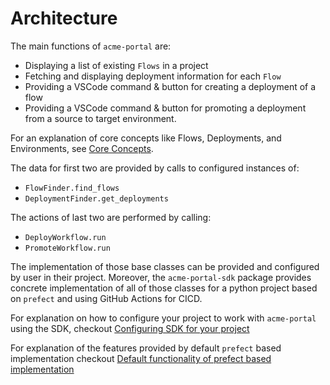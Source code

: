 # Architecture

The main functions of `acme-portal` are:

* Displaying a list of existing `Flows` in a project
* Fetching and displaying deployment information for each `Flow`
* Providing a VSCode command & button for creating a deployment of a flow
* Providing a VSCode command & button for promoting a deployment from a source to target environment.

For an explanation of core concepts like Flows, Deployments, and Environments, see [Core Concepts](../user/concepts.md).

The data for first two are provided by calls to configured instances of:

* `FlowFinder.find_flows`
* `DeploymentFinder.get_deployments`

The actions of last two are performed by calling:

* `DeployWorkflow.run`
* `PromoteWorkflow.run`

The implementation of those base classes can be provided and configured by user in their project. Moreover, the `acme-portal-sdk` package provides concrete implementation of all of those classes for a python project based on `prefect` and using GitHub Actions for CICD.

For explanation on how to configure your project to work with `acme-portal` using the SDK, checkout [Configuring SDK for your project](../user/user-guides.md#configuring-sdk-for-your-project)

For explanation of the features provided by default `prefect` based implementation checkout [Default functionality of prefect based implementation](../user/prefect.md#default-functionality-of-prefect-based-implementation)
